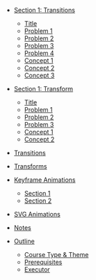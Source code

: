 * [Section 1: Transitions]()
    * [Title](levels/transitions/title.md)
    * [Problem 1](levels/transitions/problem_1.md)
    * [Problem 2](levels/transitions/problem_2.md)
    * [Problem 3](levels/transitions/problem_3.md)
    * [Problem 4](levels/transitions/problem_4.md)
    * [Concept 1](levels/transitions/concept_1.md)
    * [Concept 2](levels/transitions/concept_2.md)
    * [Concept 3](levels/transitions/concept_3.md)

* [Section 1: Transform]()
    * [Title](levels/transitions/title.md)
    * [Problem 1](levels/transitions/problem_1.md)
    * [Problem 2](levels/transitions/problem_2.md)
    * [Problem 3](levels/transitions/problem_3.md)
    * [Concept 1](levels/transitions/concept_1.md)
    * [Concept 2](levels/transitions/concept_2.md)

* [Transitions](levels/transitions.md)
* [Transforms](levels/transforms.md)
* [Keyframe Animations]()
  * [Section 1](levels/keyframes/section1.md)
  * [Section 2](levels/keyframes/section2.md)
* [SVG Animations](levels/svg.md)
* [Notes](notes.md)
* [Outline]()
  * [Course Type & Theme](outline/type-theme.md)
  * [Prerequisites](outline/prerequisites.md)
  * [Executor](outline/executor.md)
